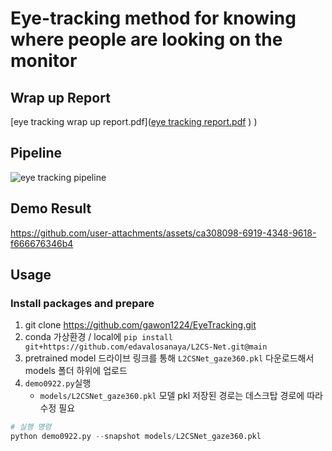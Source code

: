 # Eye-tracking method for knowing where people are looking on the monitor
## Wrap up Report
[eye tracking wrap up report.pdf]([eye tracking report.pdf](https://github.com/user-attachments/files/17470304/eye.tracking.report.pdf)
)
)
## Pipeline
![eye tracking pipeline](https://github.com/user-attachments/assets/2ff796d5-0ff7-4f22-b6f0-9455c1d725ce)

## Demo Result
https://github.com/user-attachments/assets/ca308098-6919-4348-9618-f666676346b4

## Usage
### Install packages and prepare 
1. git clone https://github.com/gawon1224/EyeTracking.git
2. conda 가상환경 / local에 `pip install git+https://github.com/edavalosanaya/L2CS-Net.git@main`
3. pretrained model 드라이브 링크를 통해 `L2CSNet_gaze360.pkl` 다운로드해서 models 폴더 하위에 업로드
4. `demo0922.py`실행
    - `models/L2CSNet_gaze360.pkl` 모델 pkl 저장된 경로는 데스크탑 경로에 따라 수정 필요
```python
# 실행 명령
python demo0922.py --snapshot models/L2CSNet_gaze360.pkl
```
